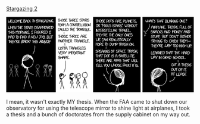 [Stargazing 2](https://xkcd.com/2017)

![Stargazing 2](./random_comic.png)

I mean, it wasn't exactly MY thesis. When the FAA came to shut down our observatory for using the telescope mirror to shine light at airplanes, I took a thesis and a bunch of doctorates from the supply cabinet on my way out.

